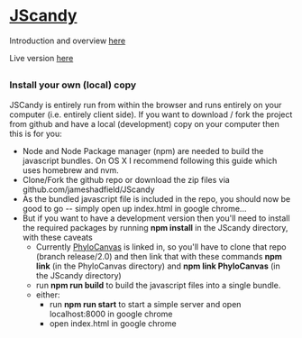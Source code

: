 # [JScandy](http://jameshadfield.github.io/JScandy/)

Introduction and overview [here](http://jameshadfield.github.io/JScandy/intro.html)

Live version [here](http://jameshadfield.github.io/JScandy/)

##

### Install your own (local) copy

JSCandy is entirely run from within the browser and runs entirely on your computer (i.e. entirely client side). If you want to download / fork the project from github and have a local (development) copy on your computer then this is for you:

* Node and Node Package manager (npm) are needed to build the javascript bundles. On OS X I recommend following this guide which uses homebrew and nvm.
* Clone/Fork the github repo or download the zip files via github.com/jameshadfield/JScandy
* As the bundled javascript file is included in the repo, you should now be good to go -- simply open up index.html in google chrome...
* But if you want to have a development version then you'll need to install the required packages by running **npm install** in the JScandy directory, with these caveats
  * Currently [PhyloCanvas](https://github.com/PhyloCanvas/PhyloCanvas) is linked in, so you'll have to clone that repo (branch release/2.0) and then link that with these commands **npm link** (in the PhyloCanvas directory) and **npm link PhyloCanvas** (in the JScandy directory)
  * run **npm run build** to build the javascript files into a single bundle.
  * either:
    * run **npm run start** to start a simple server and open localhost:8000 in google chrome
    * open index.html in google chrome


